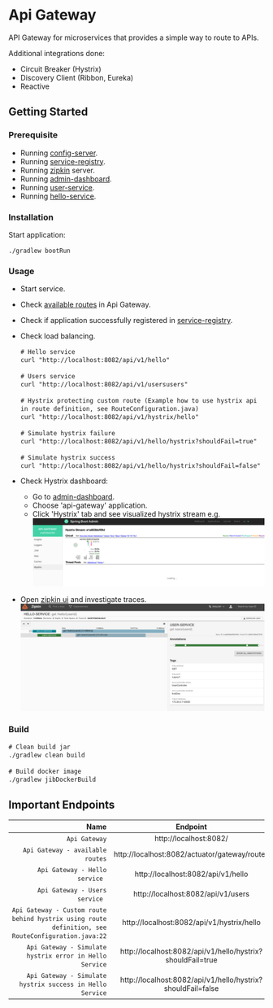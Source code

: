# Api Gateway

API Gateway for microservices that provides a simple way to route to APIs.

Additional integrations done:

* Circuit Breaker (Hystrix)
* Discovery Client (Ribbon, Eureka)
* Reactive

## Getting Started

### Prerequisite

* Running [config-server](../config-server).
* Running [service-registry](../service-registry).
* Running [zipkin](./../../Readme.md) server.
* Running [admin-dashboard](../admin-dashboard).
* Running [user-service](../services/user-service).
* Running [hello-service](../services/hello-service).

### Installation

Start application:

```
./gradlew bootRun
```

### Usage

* Start service.

* Check [available routes](http://localhost:8082/actuator/gateway/routes) in Api Gateway.

* Check if application successfully registered in [service-registry](http://localhost:8761/).

* Check load balancing.
  ```shell
  # Hello service
  curl "http://localhost:8082/api/v1/hello"
  
  # Users service    
  curl "http://localhost:8082/api/v1/usersusers"
  
  # Hystrix protecting custom route (Example how to use hystrix api in route definition, see RouteConfiguration.java)
  curl "http://localhost:8082/api/v1/hystrix/hello"
  
  # Simulate hystrix failure
  curl "http://localhost:8082/api/v1/hello/hystrix?shouldFail=true"
  
  # Simulate hystrix success
  curl "http://localhost:8082/api/v1/hello/hystrix?shouldFail=false"
  ```

* Check Hystrix dashboard:
    * Go to [admin-dashboard](http://localhost:8085/applications).
    * Choose 'api-gateway' application.
    * Click 'Hystrix' tab and see visualized hystrix stream e.g.
      ![api-gateway hystrix dashboard](./../../_docs/img/api-gateway-hystrix.png)

* Open [zipkin ui](http://localhost:9411/zipkin/) and investigate traces.
  ![zipkin](./../../_docs/img/zipkin.png)

### Build

```
# Clean build jar
./gradlew clean build

# Build docker image
./gradlew jibDockerBuild
```

## Important Endpoints

| Name | Endpoint | 
| -------------:|:--------:|
| `Api Gateway` | http://localhost:8082/ |
| `Api Gateway - available routes` | http://localhost:8082/actuator/gateway/routes |
| `Api Gateway - Hello service ` | http://localhost:8082/api/v1/hello |
| `Api Gateway - Users service ` | http://localhost:8082/api/v1/users |
| `Api Gateway - Custom route behind hystrix using route definition, see RouteConfiguration.java:22` | http://localhost:8082/api/v1/hystrix/hello |
| `Api Gateway - Simulate hystrix error in Hello Service` | http://localhost:8082/api/v1/hello/hystrix?shouldFail=true |
| `Api Gateway - Simulate hystrix success in Hello Service` | http://localhost:8082/api/v1/hello/hystrix?shouldFail=false |


